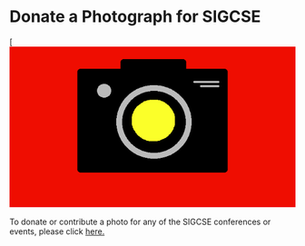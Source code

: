 # Donate a Photograph for SIGCSE

[![Sample Photo](https://github.com/achandra0/CMS_Clients/blob/master/Photodonate.jpeg?raw=true)

To donate or contribute a photo for any of the SIGCSE conferences or events, please click [here.](https://docs.google.com/forms/d/e/1FAIpQLSc3gqLyCJMQllWBvMDEQ8riJOh_hdyDej3vZ16JVjoxmbd8EQ/viewform)